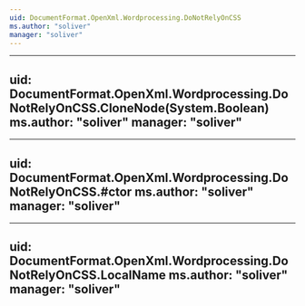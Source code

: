 ```yaml
---
uid: DocumentFormat.OpenXml.Wordprocessing.DoNotRelyOnCSS
ms.author: "soliver"
manager: "soliver"
---
```


---
uid: DocumentFormat.OpenXml.Wordprocessing.DoNotRelyOnCSS.CloneNode(System.Boolean)
ms.author: "soliver"
manager: "soliver"
---

---
uid: DocumentFormat.OpenXml.Wordprocessing.DoNotRelyOnCSS.#ctor
ms.author: "soliver"
manager: "soliver"
---

---
uid: DocumentFormat.OpenXml.Wordprocessing.DoNotRelyOnCSS.LocalName
ms.author: "soliver"
manager: "soliver"
---
